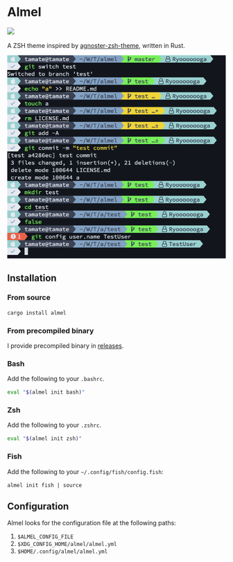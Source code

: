 # Almel

<a href="https://crates.io/crates/almel"><img src="https://badgen.net/crates/v/almel"></a>

A ZSH theme inspired by [agnoster-zsh-theme](https://github.com/agnoster/agnoster-zsh-theme), written in Rust.

![](docs/almel.png)

## Installation

### From source

```sh
cargo install almel
```

### From precompiled binary

I provide precompiled binary in [releases](https://github.com/Ryooooooga/almel/releases).

### Bash

Add the following to your `.bashrc`.

```bash
eval "$(almel init bash)"
```

### Zsh

Add the following to your `.zshrc`.

```zsh
eval "$(almel init zsh)"
```

### Fish

Add the following to your `~/.config/fish/config.fish`:

```fish
almel init fish | source
```

## Configuration

Almel looks for the configuration file at the following paths:

1. `$ALMEL_CONFIG_FILE`
2. `$XDG_CONFIG_HOME/almel/almel.yml`
3. `$HOME/.config/almel/almel.yml`
